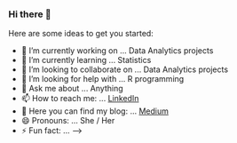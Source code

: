 ### Hi there 👋

Here are some ideas to get you started:

- 🔭 I’m currently working on ... Data Analytics projects
- 🌱 I’m currently learning ... Statistics
- 👯 I’m looking to collaborate on ... Data Analytics projects
- 🤔 I’m looking for help with ... R programming
- 💬 Ask me about ... Anything
- 📫 How to reach me: ... [LinkedIn](https://www.linkedin.com/in/namithadeshpande/)
- :page_with_curl: Here you can find my blog: ... [Medium](https://medium.com/@namithadeshpande)
- 😄 Pronouns: ... She / Her
- ⚡ Fun fact: ...
-->

